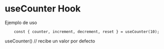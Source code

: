 # useCounter Hook

Ejemplo de uso

```
    const { counter, increment, decrement, reset } = useCounter(10);
```

useCounter() // recibe un valor por defecto